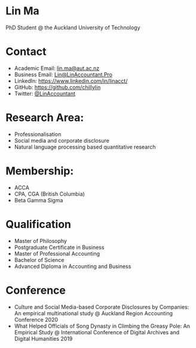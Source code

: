 # Lin Ma
PhD Student @ the Auckland University of Technology

# Contact
- Academic Email: lin.ma@aut.ac.nz
- Business Email: Lin@LinAccountant.Pro
- LinkedIn: https://www.linkedin.com/in/linacct/
- GitHub: https://github.com/chillylin
- Twitter: [@LinAccountant](https://twitter.com/LinAccountant)

# Research Area:  
- Professionalisation
- Social media and corporate disclosure 
- Natural language processing based quantitative research

# Membership:
- ACCA
- CPA, CGA (British Columbia)
- Beta Gamma Sigma

# Qualification
- Master of Philosophy
- Postgraduate Certificate in Business
- Master of Professional Accounting
- Bachelor of Science
- Advanced Diploma in Accounting and Business

# Conference
- Culture and Social Media-based Corporate Disclosures by Companies: An empirical multinational study @ Auckland Region Accounting Conference 2020
- What Helped Officials of Song Dynasty in Climbing the Greasy Pole: An Empirical Study @ International Conference of Digital Archives and Digital Humanities 2019
